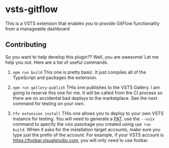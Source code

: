 # vsts-gitflow
This is a VSTS extension that enables you to provide GitFlow functionality from a manageable dashboard

## Contributing

So you want to help develop this plugin?? Well, you are awesome! Let me help you out. Here are a list of useful commands.

1. ```npm run build```
    This one is pretty basic. It just compiles all of the TypeScript and packages the extension.

2. ```npm run gallery-publish``` 
    THis one publishes to the VSTS Gallery. I am going to reserve this one for me. It will be called from the CI process so there are no accidental bad deploys to the marketplace. See the next command for testing on your own.

3. ```tfx extension install```
    THis one allows you to deploy to your own VSTS instance for testing. You will need to generate a [PAT](https://www.visualstudio.com/en-us/docs/setup-admin/team-services/use-personal-access-tokens-to-authenticate). use the ```--vsix``` command to specify the vsix pasckage you created using ```npm run build```. WHen it asks for the installation target accounts, make sure you type just the prefix of the account. For example, if your VSTS account is https://foobar.visualstudio.com, you will only need to use foobar.